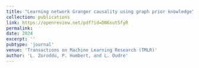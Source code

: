 ```yaml
---
title: "Learning network Granger causality using graph prior knowledge"
collection: publications
link: https://openreview.net/pdf?id=DN6sut5fyR
permalink: 
date: 2024
excerpt: ''
pubtype: 'journal'
venue: 'Transactions on Machine Learning Research (TMLR)'
author: 'L. Zoroddu, P. Humbert, and L. Oudre'
---
```

